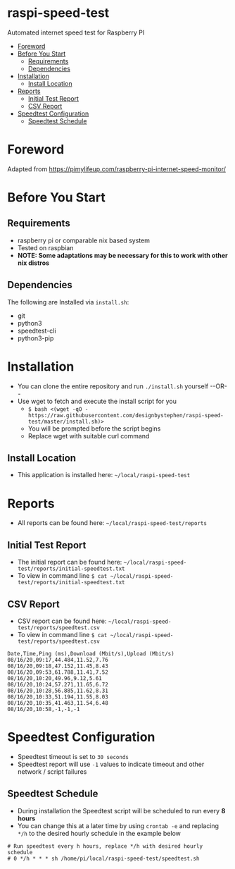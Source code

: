 # raspi-speed-test <!-- omit in toc -->
Automated internet speed test for Raspberry PI

- [Foreword](#foreword)
- [Before You Start](#before-you-start)
  - [Requirements](#requirements)
  - [Dependencies](#dependencies)
- [Installation](#installation)
  - [Install Location](#install-location)
- [Reports](#reports)
  - [Initial Test Report](#initial-test-report)
  - [CSV Report](#csv-report)
- [Speedtest Configuration](#speedtest-configuration)
  - [Speedtest Schedule](#speedtest-schedule)

# Foreword
Adapted from https://pimylifeup.com/raspberry-pi-internet-speed-monitor/

# Before You Start
## Requirements
- raspberry pi or comparable nix based system
- Tested on raspbian
- **NOTE: Some adaptations may be necessary for this to work with other nix distros**

## Dependencies
  The following are Installed via `install.sh`:
- git
- python3
- speedtest-cli
- python3-pip

# Installation
- You can clone the entire repository and run `./install.sh` yourself --OR--
- Use wget to fetch and execute the install script for you
    - `$ bash <(wget -qO - https://raw.githubusercontent.com/designbystephen/raspi-speed-test/master/install.sh)>`
    - You will be prompted before the script begins
    - Replace wget with suitable curl command

## Install Location
- This application is installed here: `~/local/raspi-speed-test`

# Reports
- All reports can be found here: `~/local/raspi-speed-test/reports`

## Initial Test Report
- The initial report can be found here: `~/local/raspi-speed-test/reports/initial-speedtest.txt`
- To view in command line `$ cat ~/local/raspi-speed-test/reports/initial-speedtest.txt`

## CSV Report
- CSV report can be found here: `~/local/raspi-speed-test/reports/speedtest.csv`
- To view in command line `$ cat ~/local/raspi-speed-test/reports/speedtest.csv`

```
Date,Time,Ping (ms),Download (Mbit/s),Upload (Mbit/s)
08/16/20,09:17,44.484,11.52,7.76
08/16/20,09:18,47.152,11.45,8.43
08/16/20,09:53,61.788,11.41,7.52
08/16/20,10:20,49.96,9.12,5.61
08/16/20,10:24,57.271,11.65,6.72
08/16/20,10:28,56.885,11.62,8.31
08/16/20,10:33,51.194,11.55,8.03
08/16/20,10:35,41.463,11.54,6.48
08/16/20,10:58,-1,-1,-1
```

# Speedtest Configuration
- Speedtest timeout is set to `30 seconds`
- Speedtest report will use `-1` values to indicate timeout and other network / script failures

## Speedtest Schedule
- During installation the Speedtest script will be scheduled to run every **8 hours**
- You can change this at a later time by using `crontab -e` and replacing `*/h` to the desired hourly schedule in the example below
 
```
# Run speedtest every h hours, replace */h with desired hourly schedule
# 0 */h * * * sh /home/pi/local/raspi-speed-test/speedtest.sh

```
